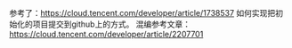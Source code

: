 参考了：https://cloud.tencent.com/developer/article/1738537 如何实现把初始化的项目提交到github上的方式。
混编参考文章：https://cloud.tencent.com/developer/article/2207701
